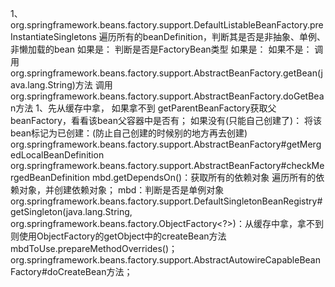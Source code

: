 1、org.springframework.beans.factory.support.DefaultListableBeanFactory.preInstantiateSingletons
遍历所有的beanDefinition，判断其是否是非抽象、单例、非懒加载的bean
如果是：
    判断是否是FactoryBean类型
    如果是：
    如果不是：
        调用org.springframework.beans.factory.support.AbstractBeanFactory.getBean(java.lang.String)方法
            调用org.springframework.beans.factory.support.AbstractBeanFactory.doGetBean方法
                1、先从缓存中拿，
                如果拿不到
                    getParentBeanFactory获取父beanFactory，看看该bean父容器中是否有；
                    如果没有(只能自己创建了)：
                        将该bean标记为已创建：(防止自己创建的时候别的地方再去创建)
                        org.springframework.beans.factory.support.AbstractBeanFactory#getMergedLocalBeanDefinition
                        org.springframework.beans.factory.support.AbstractBeanFactory#checkMergedBeanDefinition
                        mbd.getDependsOn()：获取所有的依赖对象
                        遍历所有的依赖对象，并创建依赖对象；
                        mbd：判断是否是单例对象
                        org.springframework.beans.factory.support.DefaultSingletonBeanRegistry#getSingleton(java.lang.String, org.springframework.beans.factory.ObjectFactory<?>)：从缓存中拿，拿不到则使用ObjectFactory的getObject中的createBean方法
                        mbdToUse.prepareMethodOverrides()；
                        org.springframework.beans.factory.support.AbstractAutowireCapableBeanFactory#doCreateBean方法；
                        
                        
                       